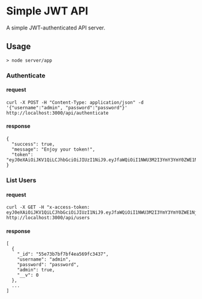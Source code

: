 # Simple JWT API

A simple JWT-authenticated API server.

## Usage

`> node server/app`

### Authenticate

#### request

```
curl -X POST -H "Content-Type: application/json" -d '{"username":"admin", "password":"password"}' http://localhost:3000/api/authenticate
```

#### response

```
{
  "success": true,
  "message": "Enjoy your token!",
  "token": "eyJ0eXAiOiJKV1QiLCJhbGciOiJIUzI1NiJ9.eyJfaWQiOiI1NWU3M2I3YmY3YmY0ZWE1NjlmYzM0MzciLCJ1c2VybmFtZSI6ImFkbWluIiwicGFzc3dvcmQiOiJwYXNzd29yZCIsImFkbWluIjp0cnVlLCJfX3YiOjB9.7NnGu1beCvhaNSemZ10Ppf89m3CEQIAmyqWzSUHjfLc"
}
```

### List Users

#### request

```
curl -X GET -H "x-access-token: eyJ0eXAiOiJKV1QiLCJhbGciOiJIUzI1NiJ9.eyJfaWQiOiI1NWU3M2I3YmY3YmY0ZWE1NjlmYzM0MzciLCJ1c2VybmFtZSI6ImFkbWluIiwicGFzc3dvcmQiOiJwYXNzd29yZCIsImFkbWluIjp0cnVlLCJfX3YiOjB9.7NnGu1beCvhaNSemZ10Ppf89m3CEQIAmyqWzSUHjfLc" http://localhost:3000/api/users
```

#### response

```
[
  {
    "_id": "55e73b7bf7bf4ea569fc3437",
    "username": "admin",
    "password": "password",
    "admin": true,
    "__v": 0
  },
  ...
]
```
